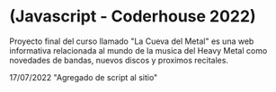 # (Javascript - Coderhouse 2022)
Proyecto final del curso llamado "La Cueva del Metal" es una web informativa relacionada al mundo de la musica del Heavy Metal como novedades de bandas, nuevos discos y proximos recitales.

17/07/2022 "Agregado de script al sitio"